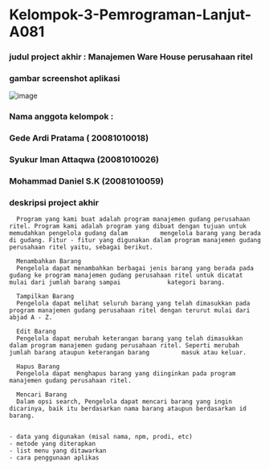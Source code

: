 # Kelompok-3-Pemrograman-Lanjut-A081
###  judul project akhir : Manajemen Ware House perusahaan ritel
###  gambar screenshot aplikasi
![image](https://user-images.githubusercontent.com/67818281/147575072-601a6a64-28de-469e-addf-bdbc208e5160.png)

### Nama anggota kelompok :

   ### Gede Ardi Pratama ( 20081010018)
   ### Syukur Iman Attaqwa (20081010026)
   ### Mohammad Daniel S.K (20081010059)

 ### deskripsi project akhir
     
      Program yang kami buat adalah program manajemen gudang perusahaan ritel. Program kami adalah program yang dibuat dengan tujuan untuk memudahkan pengelola gudang dalam         mengelola barang yang berada di gudang. Fitur - fitur yang digunakan dalam program manajemen gudang perusahaan ritel yaitu, sebagai berikut.
      
      Menambahkan Barang
      Pengelola dapat menambahkan berbagai jenis barang yang berada pada gudang ke program manajemen gudang perusahaan ritel untuk dicatat mulai dari jumlah barang sampai             kategori barang.
      
      Tampilkan Barang
      Pengelola dapat melihat seluruh barang yang telah dimasukkan pada program manajemen gudang perusahaan ritel dengan terurut mulai dari abjad A - Z.
      
      Edit Barang
      Pengelola dapat merubah keterangan barang yang telah dimasukkan dalam program manajemen gudang perusahaan ritel. Seperti merubah jumlah barang ataupun keterangan barang         masuk atau keluar.
      
      Hapus Barang
      Pengelola dapat menghapus barang yang diinginkan pada program manajemen gudang perusahaan ritel.
      
      Mencari Barang
      Dalam opsi search, Pengelola dapat mencari barang yang ingin dicarinya, baik itu berdasarkan nama barang ataupun berdasarkan id barang.

     
    - data yang digunakan (misal nama, npm, prodi, etc)
    - metode yang diterapkan
    - list menu yang ditawarkan
    - cara penggunaan aplikas

